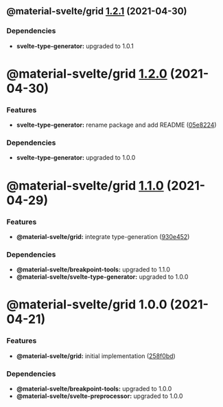 ## @material-svelte/grid [1.2.1](https://github.com/material-svelte/material-svelte/compare/@material-svelte/grid@1.2.0...@material-svelte/grid@1.2.1) (2021-04-30)





### Dependencies

* **svelte-type-generator:** upgraded to 1.0.1

# @material-svelte/grid [1.2.0](https://github.com/material-svelte/material-svelte/compare/@material-svelte/grid@1.1.0...@material-svelte/grid@1.2.0) (2021-04-30)


### Features

* **svelte-type-generator:** rename package and add README ([05e8224](https://github.com/material-svelte/material-svelte/commit/05e8224fa6b1d6ec93c6b82ccf1bf0af3f2dc042))





### Dependencies

* **svelte-type-generator:** upgraded to 1.0.0

# @material-svelte/grid [1.1.0](https://github.com/material-svelte/material-svelte/compare/@material-svelte/grid@1.0.0...@material-svelte/grid@1.1.0) (2021-04-29)


### Features

* **@material-svelte/grid:** integrate type-generation ([930e452](https://github.com/material-svelte/material-svelte/commit/930e452e82da90d4f82b861b7ca5db88c7844401))





### Dependencies

* **@material-svelte/breakpoint-tools:** upgraded to 1.1.0
* **@material-svelte/svelte-type-generator:** upgraded to 1.0.0

# @material-svelte/grid 1.0.0 (2021-04-21)


### Features

* **@material-svelte/grid:** initial implementation ([258f0bd](https://github.com/material-svelte/material-svelte/commit/258f0bdc72586765fd7a1bc90c543be08def144c))





### Dependencies

* **@material-svelte/breakpoint-tools:** upgraded to 1.0.0
* **@material-svelte/svelte-preprocessor:** upgraded to 1.0.0
